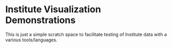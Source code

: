 # Institute Visualization Demonstrations

This is just a simple scratch space to facilitate testing of Institute data with a various tools/languages.
